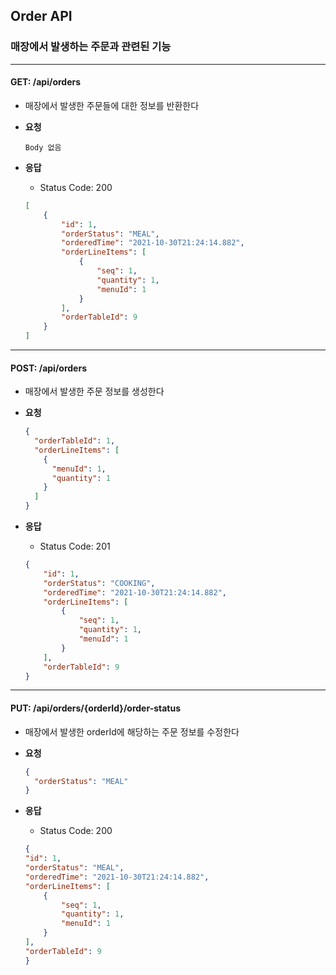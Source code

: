 ## Order API

### 매장에서 발생하는 주문과 관련된 기능

----

#### GET: /api/orders
- 매장에서 발생한 주문들에 대한 정보를 반환한다
- **요청**
    ```
    Body 없음
    ```

- **응답**
    - Status Code: 200
    ```json
    [
        {
            "id": 1,
            "orderStatus": "MEAL",
            "orderedTime": "2021-10-30T21:24:14.882",
            "orderLineItems": [
                {
                    "seq": 1,
                    "quantity": 1,
                    "menuId": 1
                }
            ],
            "orderTableId": 9
        }
    ]
    ```

----

#### POST: /api/orders
- 매장에서 발생한 주문 정보를 생성한다
- **요청**
    ```json
    {
      "orderTableId": 1,
      "orderLineItems": [
        {
          "menuId": 1,
          "quantity": 1
        }
      ]
    }
    ```

- **응답**
    - Status Code: 201
    ```json
    {
        "id": 1,
        "orderStatus": "COOKING",
        "orderedTime": "2021-10-30T21:24:14.882",
        "orderLineItems": [
            {
                "seq": 1,
                "quantity": 1,
                "menuId": 1
            }
        ],
        "orderTableId": 9
    }
    ```

---- 

#### PUT: /api/orders/{orderId}/order-status
- 매장에서 발생한 orderId에 해당하는 주문 정보를 수정한다
- **요청**
    ```json
    {
      "orderStatus": "MEAL"
    }
    ```

- **응답**
    - Status Code: 200
    ```json
    {
    "id": 1,
    "orderStatus": "MEAL",
    "orderedTime": "2021-10-30T21:24:14.882",
    "orderLineItems": [
        {
            "seq": 1,
            "quantity": 1,
            "menuId": 1
        }
    ],
    "orderTableId": 9
    }
    ```